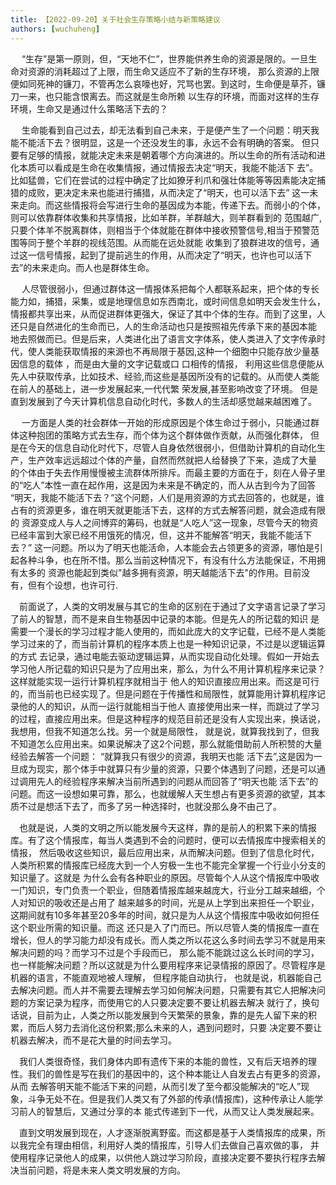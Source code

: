 ```yaml
---
title: 【2022-09-20】关于社会生存策略小结与新策略建议
authors: [wuchuheng]
---
```


  &emsp; “生存”是第一原则，但，“天地不仁”，世界能供养生命的资源是限的。一旦生命对资源的消耗超过了上限，而生命又适应不了新的生存环境，
那么资源的上限便如同死神的镰刀，不管再怎么哀嚎也好，咒骂也罢。到这时，生命便是草芥，镰刀一来，也只能含恨离去。而这就是生命所赖 
  以生存的环境，而面对这样的生存环境，生命又是通过什么策略活下去的？  

&emsp;  生命能看到自己过去，却无法看到自己未来，于是便产生了一个问题：明天我能不能活下去？很明显，这是一个还没发生的事，永远不会有明确的答案。
但只要有足够的情报，就能决定未来是朝着哪个方向演进的。所以生命的所有活动和进化本质可以看成是生命在收集情报，通过情报去决定“明天，我能不能活下
  去”。比如猛兽，它们在尝试的过程中确定了比如獠牙利爪和强壮体能等等因素能决定捕猎的成败，更决定未来也能进行捕猎，从而决定了“明天，也可以活下去”
  这一未来走向。而这些情报将会写进行生命的基因成为本能，传递下去。而弱小的个体，则可以依靠群体收集和共享情报，比如羊群，羊群越大，则羊群看到的
  范围越广,只要个体羊不脱离群体，则相当于个体就能在群体中接收预警信号,相当于预警范围等同于整个羊群的视线范围。从而能在远处就能
收集到了狼群进攻的信号，通过这一信号情报，起到了提前逃生的作用，从而决定了“明天，也许也可以活下去”的未来走向。而人也是群体生命。  

&emsp; 人尽管很弱小，但通过群体这一情报体系把每个人都联系起来，把个体的专长能力如，捕猎，采集，或是地理信息如东西南北，或时间信息如明天会发生什么， 情报都共享出来，从而促进群体更强大，保证了其中个体的生存。而到了这里，人还只是自然进化的生命而已，人的生命活动也只是按照祖先传承下来的基因本能 地去照做而已。但是后来，人类进化出了语言文字体系，使人类进入了文字传承时代，使人类能获取情报的来源也不再局限于基因,这种一个细胞中只能存放少量基因信息的载体 ，而是由大量的文字记载或口 口相传的情报， 利用这些信息便能从先人中获取传承，比如技术、经验,而这些是基因所没有的记载的。从而使人类能在前人的基础上，进一步发展起来,一代代繁 荣发展,甚至影响改变了环境。 但是直到发展到了今天计算机信息自动化时代，多数人的生活却感觉越来越困难了。  

&emsp; 一方面是人类的社会群体一开始的形成原因是个体生命过于弱小，只能通过群体这种抱团的策略方式去生存，而个体为这个群体做作贡献，从而强化群体，
但是在今天的信息自动化时代下，尽管人自身依然很弱小，但借助计算机的自动化生产，生产效率远远超过个体的产量，自然而然就把人给替换了下来，造成了大量
的个体由于失去作用慢慢被主流群体所排斥。而最主要的方面在于，刻在人骨子里的“吃人”本性一直在起作用，这是因为未来是不确定的，而人从古到今为了回答
“明天，我能不能活下去？”这个问题，人们是用资源的方式去回答的，也就是，谁占有的资源更多，谁在明天就更能活下去，这样的方式去解答问题，就会造成有限的
资源变成人与人之间博弈的筹码，也就是“人吃人”这一现象，尽管今天的物资已经丰富到大家已经不用饿死的情况，但，这并不能解答“明天，我能不能活下去？”
这一问题。所以为了明天也能活命，人本能会去占领更多的资源，哪怕是引起各种斗争，也在所不惜。那么当前这种情况下，有没有什么方法能保证，不用拥有太多的
资源也能起到类似"越多拥有资源，明天越能活下去"的作用。目前没有，但有个设想，也许可行.  

&emsp;前面说了，人类的文明发展与其它的生命的区别在于通过了文字语言记录了学习了前人的智慧，而不是来自生物基因中记录的本能。但是先人的所记载的知识
是需要一个漫长的学习过程才能人使用的，而如此庞大的文字记载，已经不是人类能学习过来的了，而当前计算机的程序本质上也是一种知识记录，不过是以逻辑运算的方式
去记录，通过电能去驱动逻辑运算，从而实现自动化处理。假如一开始去学习他人所记载的知识只是为了应用出来，那么，为什么不用计算机程序来记录？这样就能实现一运行计算机程序就相当于
他人的知识直接应用出来。而这是可行的，而当前也已经实现了。但是问题在于传播性和局限性，就算能用计算机程序记录他的人的知识，从而一运行就能相当于他人
直接使用出来一样，而跳过了学习的过程，直接应用出来。但是这种程序的规范目前还是没有人实现出来，换话说，我想用，但我不知道怎么找。另一个就是局限性，
就是说，就算我找到了，但我不知道怎么应用出来。如果说解决了这2个问题，那么就能借助前人所积赞的大量经验去解答一个问题： “就算我只有很少的资源，我明天也能
活下去”,这是因为一旦成为现实，那个体手中就算只有少量的资源，只要个体遇到了问题，还是可以通过调用先人的经验程序来解决当前所遇到的问题从而回答了“明天也能
活下去”的问题。而这一设想如果可靠，那么，也就缓解人天生想占有更多资源的欲望，其本质不过是想活下去了，而多了另一种选择时，也就没那么身不由己了。   

&emsp;也就是说，人类的文明之所以能发展今天这样，靠的是前人的积累下来的情报库。有了这个情报库，每当人类遇到不会的问题时，便可以去情报库中搜索相关的情报，
然后吸收这些知识，最后应用出来，从而解决问题。但到了信息化时代，人类所积累的情报库已经庞大到一个人穷极一生也不能完全掌握一个行业小分支的知识量了。这就是
为什么会有各种职业的原因。尽管每个人从这个情报库中吸收一门知识，专门负责一个职业，但随着情报库越来越庞大，行业分工越来越细，个人对知识的吸收还是占用了
越来越多的时间，光是从上学到出来担任一个职业，这期间就有10多年甚至20多年的时间，就只是为人从这个情报库中吸收如何担任这个职业所需的知识量。而这
还只是入了门而已。所以尽管人类的情报库一直在增长，但人的学习能力却没有成长。而人类之所以花这么多时间去学习不就是用来解决问题的吗？而学习不过是个手段而已，
那么能不能跳过这么长时间的学习，也一样能解决问题？所以这就是为什么要用程序来记录情报的原因了。尽管程序是机器的语言，不能直观地被人理解， 但程序能自动执行，
也就是说，机器能自己去解决问题。而人并不需要去理解去学习如何解决问题，只需要有其它人把解决问题的方案记录为程序，而使用它的人只要决定要不要让机器去解决
就行了，换句话说，目前为止，人类之所以能发展到今天繁荣的景象，靠的是先人留下来的积累，而后人努力去消化这份积累;那么未来的人，遇到问题时，只要
决定要不要让机器去解决，而不是花大量的时间去学习。  

&emsp;我们人类很奇怪，我们身体内即有遗传下来的本能的兽性，又有后天培养的理性。我们的兽性是写在我们的基因中的，这个种本能让人自发去占有更多的资源，从而
去解答明天能不能活下来的问题，从而引发了至今都没能解决的“吃人”现象，斗争无处不在。但是我们人类又有了外部的传承(情报库)，这种传承让人能学习前人的智慧后，又通过分享的本
能式传递到下一代，从而又让人类发展起来。  

&emsp;直到文明发展到现在，人才逐渐脱离野蛮。而这都是基于人类情报库的成果，所以我完全有理由相信，利用好人类的情报库，引导人们去做自己喜欢做的事，
并使用程序记录他人的成果，以供他人跳过学习阶段，直接决定要不要执行程序去解决当前问题，将是未来人类文明发展的方向。
